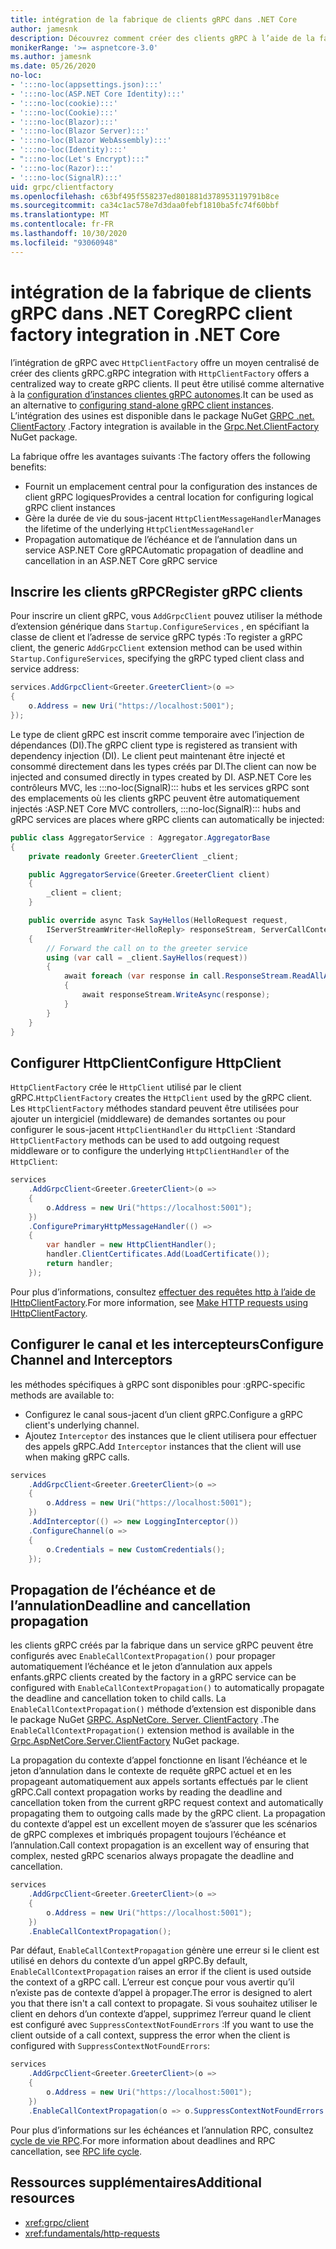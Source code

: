 ```yaml
---
title: intégration de la fabrique de clients gRPC dans .NET Core
author: jamesnk
description: Découvrez comment créer des clients gRPC à l’aide de la fabrique de clients.
monikerRange: '>= aspnetcore-3.0'
ms.author: jamesnk
ms.date: 05/26/2020
no-loc:
- ':::no-loc(appsettings.json):::'
- ':::no-loc(ASP.NET Core Identity):::'
- ':::no-loc(cookie):::'
- ':::no-loc(Cookie):::'
- ':::no-loc(Blazor):::'
- ':::no-loc(Blazor Server):::'
- ':::no-loc(Blazor WebAssembly):::'
- ':::no-loc(Identity):::'
- ":::no-loc(Let's Encrypt):::"
- ':::no-loc(Razor):::'
- ':::no-loc(SignalR):::'
uid: grpc/clientfactory
ms.openlocfilehash: c63bf495f558237ed801881d378953119791b8ce
ms.sourcegitcommit: ca34c1ac578e7d3daa0febf1810ba5fc74f60bbf
ms.translationtype: MT
ms.contentlocale: fr-FR
ms.lasthandoff: 10/30/2020
ms.locfileid: "93060948"
---
```

# <a name="grpc-client-factory-integration-in-net-core"></a><span data-ttu-id="c35d2-103">intégration de la fabrique de clients gRPC dans .NET Core</span><span class="sxs-lookup"><span data-stu-id="c35d2-103">gRPC client factory integration in .NET Core</span></span>

<span data-ttu-id="c35d2-104">l’intégration de gRPC avec `HttpClientFactory` offre un moyen centralisé de créer des clients gRPC.</span><span class="sxs-lookup"><span data-stu-id="c35d2-104">gRPC integration with `HttpClientFactory` offers a centralized way to create gRPC clients.</span></span> <span data-ttu-id="c35d2-105">Il peut être utilisé comme alternative à la [configuration d’instances clientes gRPC autonomes](xref:grpc/client).</span><span class="sxs-lookup"><span data-stu-id="c35d2-105">It can be used as an alternative to [configuring stand-alone gRPC client instances](xref:grpc/client).</span></span> <span data-ttu-id="c35d2-106">L’intégration des usines est disponible dans le package NuGet [GRPC .net. ClientFactory](https://www.nuget.org/packages/Grpc.Net.ClientFactory) .</span><span class="sxs-lookup"><span data-stu-id="c35d2-106">Factory integration is available in the [Grpc.Net.ClientFactory](https://www.nuget.org/packages/Grpc.Net.ClientFactory) NuGet package.</span></span>

<span data-ttu-id="c35d2-107">La fabrique offre les avantages suivants :</span><span class="sxs-lookup"><span data-stu-id="c35d2-107">The factory offers the following benefits:</span></span>

* <span data-ttu-id="c35d2-108">Fournit un emplacement central pour la configuration des instances de client gRPC logiques</span><span class="sxs-lookup"><span data-stu-id="c35d2-108">Provides a central location for configuring logical gRPC client instances</span></span>
* <span data-ttu-id="c35d2-109">Gère la durée de vie du sous-jacent `HttpClientMessageHandler`</span><span class="sxs-lookup"><span data-stu-id="c35d2-109">Manages the lifetime of the underlying `HttpClientMessageHandler`</span></span>
* <span data-ttu-id="c35d2-110">Propagation automatique de l’échéance et de l’annulation dans un service ASP.NET Core gRPC</span><span class="sxs-lookup"><span data-stu-id="c35d2-110">Automatic propagation of deadline and cancellation in an ASP.NET Core gRPC service</span></span>

## <a name="register-grpc-clients"></a><span data-ttu-id="c35d2-111">Inscrire les clients gRPC</span><span class="sxs-lookup"><span data-stu-id="c35d2-111">Register gRPC clients</span></span>

<span data-ttu-id="c35d2-112">Pour inscrire un client gRPC, vous `AddGrpcClient` pouvez utiliser la méthode d’extension générique dans `Startup.ConfigureServices` , en spécifiant la classe de client et l’adresse de service gRPC typés :</span><span class="sxs-lookup"><span data-stu-id="c35d2-112">To register a gRPC client, the generic `AddGrpcClient` extension method can be used within `Startup.ConfigureServices`, specifying the gRPC typed client class and service address:</span></span>

```csharp
services.AddGrpcClient<Greeter.GreeterClient>(o =>
{
    o.Address = new Uri("https://localhost:5001");
});
```

<span data-ttu-id="c35d2-113">Le type de client gRPC est inscrit comme temporaire avec l’injection de dépendances (DI).</span><span class="sxs-lookup"><span data-stu-id="c35d2-113">The gRPC client type is registered as transient with dependency injection (DI).</span></span> <span data-ttu-id="c35d2-114">Le client peut maintenant être injecté et consommé directement dans les types créés par DI.</span><span class="sxs-lookup"><span data-stu-id="c35d2-114">The client can now be injected and consumed directly in types created by DI.</span></span> <span data-ttu-id="c35d2-115">ASP.NET Core les contrôleurs MVC, les :::no-loc(SignalR)::: hubs et les services gRPC sont des emplacements où les clients gRPC peuvent être automatiquement injectés :</span><span class="sxs-lookup"><span data-stu-id="c35d2-115">ASP.NET Core MVC controllers, :::no-loc(SignalR)::: hubs and gRPC services are places where gRPC clients can automatically be injected:</span></span>

```csharp
public class AggregatorService : Aggregator.AggregatorBase
{
    private readonly Greeter.GreeterClient _client;

    public AggregatorService(Greeter.GreeterClient client)
    {
        _client = client;
    }

    public override async Task SayHellos(HelloRequest request,
        IServerStreamWriter<HelloReply> responseStream, ServerCallContext context)
    {
        // Forward the call on to the greeter service
        using (var call = _client.SayHellos(request))
        {
            await foreach (var response in call.ResponseStream.ReadAllAsync())
            {
                await responseStream.WriteAsync(response);
            }
        }
    }
}
```

## <a name="configure-httpclient"></a><span data-ttu-id="c35d2-116">Configurer HttpClient</span><span class="sxs-lookup"><span data-stu-id="c35d2-116">Configure HttpClient</span></span>

<span data-ttu-id="c35d2-117">`HttpClientFactory` crée le `HttpClient` utilisé par le client gRPC.</span><span class="sxs-lookup"><span data-stu-id="c35d2-117">`HttpClientFactory` creates the `HttpClient` used by the gRPC client.</span></span> <span data-ttu-id="c35d2-118">Les `HttpClientFactory` méthodes standard peuvent être utilisées pour ajouter un intergiciel (middleware) de demandes sortantes ou pour configurer le sous-jacent `HttpClientHandler` du `HttpClient` :</span><span class="sxs-lookup"><span data-stu-id="c35d2-118">Standard `HttpClientFactory` methods can be used to add outgoing request middleware or to configure the underlying `HttpClientHandler` of the `HttpClient`:</span></span>

```csharp
services
    .AddGrpcClient<Greeter.GreeterClient>(o =>
    {
        o.Address = new Uri("https://localhost:5001");
    })
    .ConfigurePrimaryHttpMessageHandler(() =>
    {
        var handler = new HttpClientHandler();
        handler.ClientCertificates.Add(LoadCertificate());
        return handler;
    });
```

<span data-ttu-id="c35d2-119">Pour plus d’informations, consultez [effectuer des requêtes http à l’aide de IHttpClientFactory](xref:fundamentals/http-requests).</span><span class="sxs-lookup"><span data-stu-id="c35d2-119">For more information, see [Make HTTP requests using IHttpClientFactory](xref:fundamentals/http-requests).</span></span>

## <a name="configure-channel-and-interceptors"></a><span data-ttu-id="c35d2-120">Configurer le canal et les intercepteurs</span><span class="sxs-lookup"><span data-stu-id="c35d2-120">Configure Channel and Interceptors</span></span>

<span data-ttu-id="c35d2-121">les méthodes spécifiques à gRPC sont disponibles pour :</span><span class="sxs-lookup"><span data-stu-id="c35d2-121">gRPC-specific methods are available to:</span></span>

* <span data-ttu-id="c35d2-122">Configurez le canal sous-jacent d’un client gRPC.</span><span class="sxs-lookup"><span data-stu-id="c35d2-122">Configure a gRPC client's underlying channel.</span></span>
* <span data-ttu-id="c35d2-123">Ajoutez `Interceptor` des instances que le client utilisera pour effectuer des appels gRPC.</span><span class="sxs-lookup"><span data-stu-id="c35d2-123">Add `Interceptor` instances that the client will use when making gRPC calls.</span></span>

```csharp
services
    .AddGrpcClient<Greeter.GreeterClient>(o =>
    {
        o.Address = new Uri("https://localhost:5001");
    })
    .AddInterceptor(() => new LoggingInterceptor())
    .ConfigureChannel(o =>
    {
        o.Credentials = new CustomCredentials();
    });
```

## <a name="deadline-and-cancellation-propagation"></a><span data-ttu-id="c35d2-124">Propagation de l’échéance et de l’annulation</span><span class="sxs-lookup"><span data-stu-id="c35d2-124">Deadline and cancellation propagation</span></span>

<span data-ttu-id="c35d2-125">les clients gRPC créés par la fabrique dans un service gRPC peuvent être configurés avec `EnableCallContextPropagation()` pour propager automatiquement l’échéance et le jeton d’annulation aux appels enfants.</span><span class="sxs-lookup"><span data-stu-id="c35d2-125">gRPC clients created by the factory in a gRPC service can be configured with `EnableCallContextPropagation()` to automatically propagate the deadline and cancellation token to child calls.</span></span> <span data-ttu-id="c35d2-126">La `EnableCallContextPropagation()` méthode d’extension est disponible dans le package NuGet [GRPC. AspNetCore. Server. ClientFactory](https://www.nuget.org/packages/Grpc.AspNetCore.Server.ClientFactory) .</span><span class="sxs-lookup"><span data-stu-id="c35d2-126">The `EnableCallContextPropagation()` extension method is available in the [Grpc.AspNetCore.Server.ClientFactory](https://www.nuget.org/packages/Grpc.AspNetCore.Server.ClientFactory) NuGet package.</span></span>

<span data-ttu-id="c35d2-127">La propagation du contexte d’appel fonctionne en lisant l’échéance et le jeton d’annulation dans le contexte de requête gRPC actuel et en les propageant automatiquement aux appels sortants effectués par le client gRPC.</span><span class="sxs-lookup"><span data-stu-id="c35d2-127">Call context propagation works by reading the deadline and cancellation token from the current gRPC request context and automatically propagating them to outgoing calls made by the gRPC client.</span></span> <span data-ttu-id="c35d2-128">La propagation du contexte d’appel est un excellent moyen de s’assurer que les scénarios de gRPC complexes et imbriqués propagent toujours l’échéance et l’annulation.</span><span class="sxs-lookup"><span data-stu-id="c35d2-128">Call context propagation is an excellent way of ensuring that complex, nested gRPC scenarios always propagate the deadline and cancellation.</span></span>

```csharp
services
    .AddGrpcClient<Greeter.GreeterClient>(o =>
    {
        o.Address = new Uri("https://localhost:5001");
    })
    .EnableCallContextPropagation();
```

<span data-ttu-id="c35d2-129">Par défaut, `EnableCallContextPropagation` génère une erreur si le client est utilisé en dehors du contexte d’un appel gRPC.</span><span class="sxs-lookup"><span data-stu-id="c35d2-129">By default, `EnableCallContextPropagation` raises an error if the client is used outside the context of a gRPC call.</span></span> <span data-ttu-id="c35d2-130">L’erreur est conçue pour vous avertir qu’il n’existe pas de contexte d’appel à propager.</span><span class="sxs-lookup"><span data-stu-id="c35d2-130">The error is designed to alert you that there isn't a call context to propagate.</span></span> <span data-ttu-id="c35d2-131">Si vous souhaitez utiliser le client en dehors d’un contexte d’appel, supprimez l’erreur quand le client est configuré avec `SuppressContextNotFoundErrors` :</span><span class="sxs-lookup"><span data-stu-id="c35d2-131">If you want to use the client outside of a call context, suppress the error when the client is configured with `SuppressContextNotFoundErrors`:</span></span>

```csharp
services
    .AddGrpcClient<Greeter.GreeterClient>(o =>
    {
        o.Address = new Uri("https://localhost:5001");
    })
    .EnableCallContextPropagation(o => o.SuppressContextNotFoundErrors = true);
```

<span data-ttu-id="c35d2-132">Pour plus d’informations sur les échéances et l’annulation RPC, consultez [cycle de vie RPC](https://www.grpc.io/docs/guides/concepts/#rpc-life-cycle).</span><span class="sxs-lookup"><span data-stu-id="c35d2-132">For more information about deadlines and RPC cancellation, see [RPC life cycle](https://www.grpc.io/docs/guides/concepts/#rpc-life-cycle).</span></span>

## <a name="additional-resources"></a><span data-ttu-id="c35d2-133">Ressources supplémentaires</span><span class="sxs-lookup"><span data-stu-id="c35d2-133">Additional resources</span></span>

* <xref:grpc/client>
* <xref:fundamentals/http-requests>

